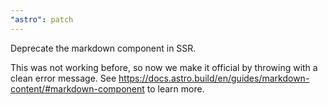 ```yaml
---
"astro": patch
---
```


Deprecate the markdown component in SSR. 

This was not working before, so now we make it official by throwing with a clean error message. See https://docs.astro.build/en/guides/markdown-content/#markdown-component to learn more.
